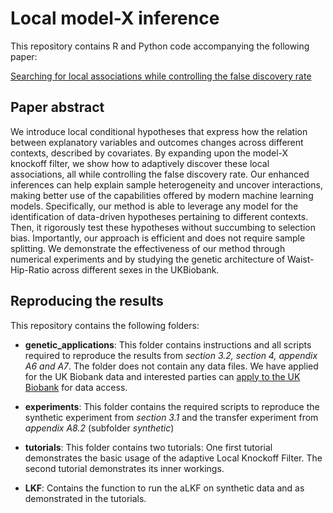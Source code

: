 # Local model-X inference

This repository contains R and Python code accompanying the following paper:


[Searching for local associations while controlling the false discovery rate](https://arxiv.org/abs/2412.02182)


## Paper abstract

We introduce  local conditional hypotheses that express how the  relation between explanatory variables and outcomes changes across different contexts, described by covariates. By expanding upon the model-X knockoff filter, we show how to adaptively discover these local  associations, all while controlling the false discovery rate. Our enhanced inferences can help explain sample heterogeneity and uncover interactions, making better use of the capabilities offered by modern machine learning models. Specifically, our method is able to leverage any model for the identification of data-driven hypotheses pertaining to different contexts. Then, it rigorously test these hypotheses without succumbing to selection bias. Importantly, our approach is efficient and does not require sample splitting. We demonstrate the effectiveness of our method through  numerical experiments and by studying the genetic architecture of Waist-Hip-Ratio across different sexes in the UKBiobank.

## Reproducing the results 

This repository contains the following folders: 

- **genetic_applications**: This folder contains instructions and all scripts required to reproduce the results from *section 3.2, section 4, appendix A6 and A7*. The folder does not contain any data files. We have applied for the UK Biobank data and interested parties can [apply to the UK Biobank](https://www.ukbiobank.ac.uk/enable-your-research/apply-for-access) for data access. 

- **experiments**: This folder contains the required scripts to reproduce the synthetic experiment from *section 3.1* and the transfer experiment from *appendix A8.2* (subfolder *synthetic*)

- **tutorials**: This folder contains two tutorials: One first tutorial demonstrates the basic usage of the adaptive Local Knockoff Filter. The second tutorial demonstrates its inner workings. 

- **LKF**: Contains the function to run the aLKF on synthetic data and as demonstrated in the tutorials. 
